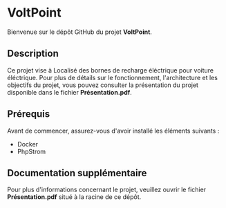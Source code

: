 # VoltPoint

Bienvenue sur le dépôt GitHub du projet **VoltPoint**.

## Description

Ce projet vise à Localisé des bornes de recharge éléctrique pour voiture éléctrique. Pour plus de détails sur le fonctionnement, l'architecture et les objectifs du projet, vous pouvez consulter la présentation du projet disponible dans le fichier **Présentation.pdf**.

## Prérequis

Avant de commencer, assurez-vous d'avoir installé les éléments suivants :

- Docker
- PhpStrom

## Documentation supplémentaire

Pour plus d'informations concernant le projet, veuillez ouvrir le fichier **Présentation.pdf** situé à la racine de ce dépôt.


